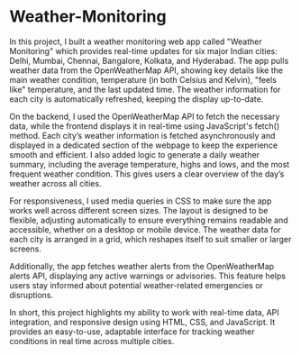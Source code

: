 # Weather-Monitoring
In this project, I built a weather monitoring web app called "Weather Monitoring" which provides real-time updates for six major Indian cities: Delhi, Mumbai, Chennai, Bangalore, Kolkata, and Hyderabad. The app pulls weather data from the OpenWeatherMap API, showing key details like the main weather condition, temperature (in both Celsius and Kelvin), "feels like" temperature, and the last updated time. The weather information for each city is automatically refreshed, keeping the display up-to-date.

On the backend, I used the OpenWeatherMap API to fetch the necessary data, while the frontend displays it in real-time using JavaScript's fetch() method. Each city’s weather information is fetched asynchronously and displayed in a dedicated section of the webpage to keep the experience smooth and efficient. I also added logic to generate a daily weather summary, including the average temperature, highs and lows, and the most frequent weather condition. This gives users a clear overview of the day’s weather across all cities.

For responsiveness, I used media queries in CSS to make sure the app works well across different screen sizes. The layout is designed to be flexible, adjusting automatically to ensure everything remains readable and accessible, whether on a desktop or mobile device. The weather data for each city is arranged in a grid, which reshapes itself to suit smaller or larger screens.

Additionally, the app fetches weather alerts from the OpenWeatherMap alerts API, displaying any active warnings or advisories. This feature helps users stay informed about potential weather-related emergencies or disruptions.

In short, this project highlights my ability to work with real-time data, API integration, and responsive design using HTML, CSS, and JavaScript. It provides an easy-to-use, adaptable interface for tracking weather conditions in real time across multiple cities.
